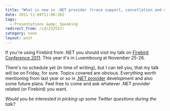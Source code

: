 ```yaml
---
title: "What is new in .NET provider (trace support, cancellation and more) talk on Firebird Conference 2011"
date: 2011-11-04T11:00:16Z
tags:
  - Presentations &amp; Speaking
redirect_from: /id/232557/
category: none
layout: post
---
```

If you're using Firebird from .NET you should visit my talk on [Firebird Conference 2011][1]. This year it's in Luxembourg at November 25-26.

There's no schedule yet (in time of writing), but I can tell you, that my talk will be on Friday, for sure. Topics covered are obvious. Everything worth mentioning from last year or so in [.NET provider][2] development and also some future plans. Feel free to come and ask whatever .NET provider related (or Firebird) you want.

_Would you be interested in picking up some Twitter questions during the talk?_

[1]: http://www.firebirdsql.org/en/firebird-conference-2011/
[2]: http://www.firebirdsql.org/en/net-provider/